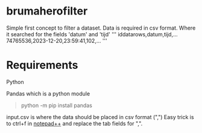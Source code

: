 # brumaherofilter
Simple first concept to filter a dataset.
Data is required in csv format. Where it searched for the fields 'datum' and 'tijd'
'''
iddatarows,datum,tijd,...
74765536,2023-12-20,23:59:41,102,...
'''

# Requirements
Python

Pandas which is a python module
> python -m pip install pandas

input.csv is where the data should be placed in csv format (",")
Easy trick is to ctrl+f in [notepad++](https://notepad-plus-plus.org/downloads/) and replace the tab fields for ",".